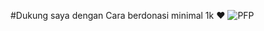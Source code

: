 #Dukung saya dengan Cara berdonasi minimal 1k ❤
<img src="https://telegra.ph/file/3c492340b86c7e4818335.jpg" alt="PFP">


